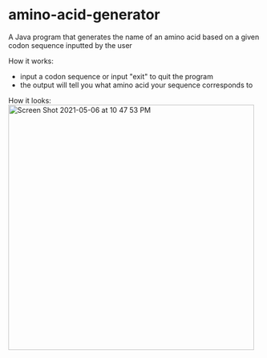 # amino-acid-generator
A Java program that generates the name of an amino acid based on a given codon sequence inputted by the user

How it works:
- input a codon sequence or input "exit" to quit the program
- the output will tell you what amino acid your sequence corresponds to

How it looks:
<img width="490" alt="Screen Shot 2021-05-06 at 10 47 53 PM" src="https://user-images.githubusercontent.com/83249290/117392605-6a947480-aec0-11eb-88d2-b9038c244326.png">

